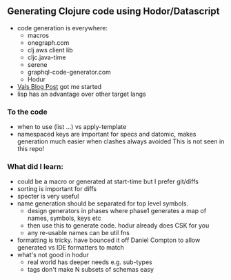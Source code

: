 ## Generating Clojure code using Hodor/Datascript

- code generation is everywhere:
    - macros
    - onegraph.com
    - clj aws client lib
    - cljc.java-time
    - serene
    - graphql-code-generator.com
    - Hodur
- [Vals Blog Post](https://vvvvalvalval.github.io/posts/2018-07-23-datascript-as-a-lingua-franca-for-domain-modeling.html) got me started
- lisp has an advantage over other target langs

### To the code

- when to use (list ...) vs apply-template
- namespaced keys are important for specs and datomic, makes generation much easier when clashes always avoided
This is not seen in this repo!

### What did I learn:

- could be a macro or generated at start-time but I prefer git/diffs
- sorting is important for diffs
- specter is very useful
- name generation should be separated for top level symbols.
    - design generators in phases where phase1 generates a map of names, symbols, keys etc
    - then use this to generate code. hodur already does CSK for you
    - any re-usable names can be util fns
- formatting is tricky. have bounced it off Daniel Compton to allow generated vs IDE formatters to match
- what's not good in hodur
    - real world has deeper needs e.g. sub-types
    - tags don't make N subsets of schemas easy